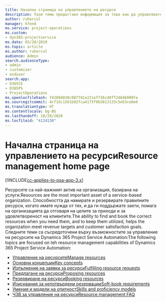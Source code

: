 ```yaml
---
title: Начална страница на управлението на ресурси
description: Тази тема предоставя информация за това как да управлявате ресурсите.
author: ruhercul
manager: kfend
ms.service: project-operations
ms.custom:
- dyn365-projectservice
ms.date: 03/28/2019
ms.topic: article
ms.author: ruhercul
audience: Admin
search.audienceType:
- admin
- customizer
- enduser
search.app:
- D365CE
- D365PS
- ProjectOperations
ms.openlocfilehash: f4289d838c087f81e221ef736cd8ff24846009fa
ms.sourcegitcommit: 4cf1dc1561b92fca4175f0b3813133c5e63ce8e6
ms.translationtype: HT
ms.contentlocale: bg-BG
ms.lasthandoff: 10/28/2020
ms.locfileid: "4124130"
---
```

# <a name="resource-management-home-page"></a><span data-ttu-id="2a774-103">Начална страница на управлението на ресурси</span><span class="sxs-lookup"><span data-stu-id="2a774-103">Resource management home page</span></span>

[!INCLUDE[cc-applies-to-psa-app-3.x](../includes/cc-applies-to-psa-app-3x.md)]

<span data-ttu-id="2a774-104">Ресурсите са най-важният актив на организация, базирана на услуги.</span><span class="sxs-lookup"><span data-stu-id="2a774-104">Resources are the most important asset of a service-based organization.</span></span> <span data-ttu-id="2a774-105">Способността да намирате и резервирате правилните ресурси, когато имате нужда от тях, и да ги поддържате заети, помага на организацията да отговаря на целите за приходи и за удовлетвореност на клиентите.</span><span class="sxs-lookup"><span data-stu-id="2a774-105">The ability to find and book the correct resources when you need them, and to keep them utilized, helps the organization meet revenue targets and customer satisfaction goals.</span></span> <span data-ttu-id="2a774-106">Следните теми са съсредоточени върху възможностите за управление на ресурсите на Dynamics 365 Project Service Automation:</span><span class="sxs-lookup"><span data-stu-id="2a774-106">The following topics are focused on teh resource management capabilities of Dynamics 365 Project Service Automation:</span></span>

- [<span data-ttu-id="2a774-107">Управление на ресурсите</span><span class="sxs-lookup"><span data-stu-id="2a774-107">Manage resources</span></span>](manage-resources.md)
- [<span data-ttu-id="2a774-108">Основни концепции</span><span class="sxs-lookup"><span data-stu-id="2a774-108">Key concepts</span></span>](reports-key-concepts.md)
- [<span data-ttu-id="2a774-109">Изпълнение на заявки за ресурси</span><span class="sxs-lookup"><span data-stu-id="2a774-109">Fulfilling resource requests</span></span>](resource-management-fulfill-requests.md)
- [<span data-ttu-id="2a774-110">Предлагане на ресурси</span><span class="sxs-lookup"><span data-stu-id="2a774-110">Proposing resources</span></span>](resource-management-propose-resources.md)
- [<span data-ttu-id="2a774-111">Резервиране на ресурси</span><span class="sxs-lookup"><span data-stu-id="2a774-111">Booking resources</span></span>](resource-management-book-resources-scheduleboard.md)
- [<span data-ttu-id="2a774-112">Изисквания за непотвърдени резервации</span><span class="sxs-lookup"><span data-stu-id="2a774-112">Soft-book requirements</span></span>](resource-management-softbook-requirements.md)
- [<span data-ttu-id="2a774-113">Умения и модели на опитност</span><span class="sxs-lookup"><span data-stu-id="2a774-113">Skills and proficiency models</span></span>](resource-management-skills-proficiency.md)
- [<span data-ttu-id="2a774-114">ЧЗВ за управление на ресурси</span><span class="sxs-lookup"><span data-stu-id="2a774-114">Resource management FAQ</span></span>](resource-management-faq.md)
